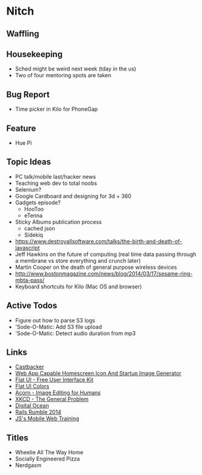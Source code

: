 Nitch
=====

## Waffling

## Housekeeping

* Sched might be weird next week (tday in the us)
* Two of four mentoring spots are taken

## Bug Report

* Time picker in Kilo for PhoneGap

## Feature

* Hue Pi

## Topic Ideas

* PC talk/mobile last/hacker news
* Teaching web dev to total noobs
* Selenium?
* Google Cardboard and designing for 3d + 360
* Gadgets episode?
    * HooToo
    * eTenna
* Sticky Albums publication process
    * cached json
    * Sidekiq
* https://www.destroyallsoftware.com/talks/the-birth-and-death-of-javascript
* Jeff Hawkins on the future of computing (real time data passing through a membrane vs store everything and crunch later)
* Martin Cooper on the death of general purpose wireless devices
* http://www.bostonmagazine.com/news/blog/2014/03/17/sesame-ring-mbta-pass/
* Keyboard shortcuts for Kilo (Mac OS and browser)

## Active Todos

* Figure out how to parse S3 logs
* 'Sode-O-Matic: Add S3 file upload
* 'Sode-O-Matic: Detect audio duration from mp3

## Links

* [Castbacker](http://castbacker.com)
* [Web App Capable Homescreen Icon And Startup Image Generator](http://webappcapable.com)
* [Flat UI - Free User Interface Kit](http://designmodo.github.io/Flat-UI/)
* [Flat UI Colors](http://flatuicolors.com/)
* [Acorn - Image Editing for Humans](http://www.flyingmeat.com/acorn/)
* [XKCD - The General Problem](http://xkcd.com/974/)
* [Digital Ocean](https://www.digitalocean.com/)
* [Rails Rumble 2014](http://railsrumble.com/)
* [JS's Mobile Web Training](https://jonathanstark.com/training)

## Titles

* Wheelie All The Way Home
* Socially Engineered Pizza
* Nerdgasm
